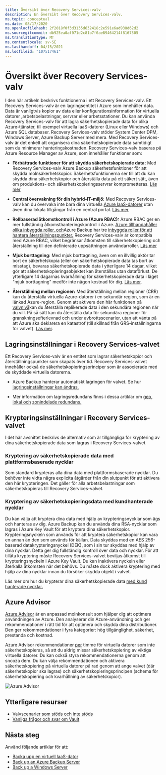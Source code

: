 ```yaml
---
title: Översikt över Recovery Services-valv
description: En översikt över Recovery Services-valv.
ms.topic: conceptual
ms.date: 08/17/2020
ms.openlocfilehash: 2f2018f0f3d3135d632418c2e591e6ad938d62d2
ms.sourcegitcommit: db925ea0af071d2c81b7f0ae89464214f8167505
ms.translationtype: MT
ms.contentlocale: sv-SE
ms.lasthandoff: 04/15/2021
ms.locfileid: "107517461"
---
```

# <a name="recovery-services-vaults-overview"></a>Översikt över Recovery Services-valv

I den här artikeln beskrivs funktionerna i ett Recovery Services-valv. Ett Recovery Services-valv är en lagringsentitet i Azure som innehåller data. Data är vanligtvis kopior av data eller konfigurationsinformation för virtuella datorer ,arbetsbelastningar, servrar eller arbetsstationer. Du kan använda Recovery Services-valv för att lagra säkerhetskopierade data för olika Azure-tjänster, till exempel virtuella IaaS-datorer (Linux eller Windows) och Azure SQL databaser. Recovery Services-valv stöder System Center DPM, Windows Server, Azure Backup Server med mera. Med Recovery Services-valv är det enkelt att organisera dina säkerhetskopierade data samtidigt som du minimerar hanteringskostnaden. Recovery Services-valv baseras på Azure Resource Manager av Azure, som innehåller funktioner som:

- **Förbättrade funktioner för att skydda säkerhetskopierade data:** Med Recovery Services-valv Azure Backup säkerhetsfunktioner för att skydda molnsäkerhetskopior. Säkerhetsfunktionerna ser till att du kan skydda dina säkerhetskopior och återställa data på ett säkert sätt, även om produktions- och säkerhetskopieringsservrar komprometteras. [Läs mer](backup-azure-security-feature.md)

- **Central övervakning för din hybrid-IT-miljö:** Med Recovery Services-valv kan du övervaka inte bara dina virtuella [Azure IaaS-datorer](backup-azure-manage-vms.md) utan även dina lokala tillgångar från en central portal. [](backup-azure-manage-windows-server.md#manage-backup-items) [Läs mer](backup-azure-monitoring-built-in-monitor.md)

- **Rollbaserad åtkomstkontroll i Azure (Azure RBAC):** Azure RBAC ger en mer fullständig åtkomsthanteringskontroll i Azure. [Azure tillhandahåller olika inbyggda roller, och](../role-based-access-control/built-in-roles.md)Azure Backup har tre [inbyggda roller för att hantera återställningspunkter.](backup-rbac-rs-vault.md) Recovery Services-valv är kompatibla med Azure RBAC, vilket begränsar åtkomsten till säkerhetskopiering och återställning till den definierade uppsättningen användarroller. [Läs mer](backup-rbac-rs-vault.md)

- **Mjuk borttagning:** Med mjuk borttagning, även om en illvillig aktör tar bort en säkerhetskopia (eller om säkerhetskopierade data tas bort av misstag), bevaras säkerhetskopierade data i ytterligare 14 dagar, vilket gör att säkerhetskopieringsobjektet kan återställas utan dataförlust. De ytterligare 14 dagarnas kvarhållning för säkerhetskopierade data i läget "mjuk borttagning" medför inte någon kostnad för dig. [Läs mer](backup-azure-security-feature-cloud.md).

- **Återställning mellan regioner:** Med återställning mellan regioner (CRR) kan du återställa virtuella Azure-datorer i en sekundär region, som är en länkad Azure-region. Genom att aktivera den här funktionen på [valvnivå](backup-create-rs-vault.md#set-cross-region-restore)kan du återställa replikerade data i den sekundära regionen när du vill. På så sätt kan du återställa data för sekundära regioner för granskningsefterlevnad och under avbrottsscenarier, utan att vänta på att Azure ska deklarera en katastrof (till skillnad från GRS-inställningarna för valvet). [Läs mer](backup-azure-arm-restore-vms.md#cross-region-restore).

## <a name="storage-settings-in-the-recovery-services-vault"></a>Lagringsinställningar i Recovery Services-valvet

Ett Recovery Services-valv är en entitet som lagrar säkerhetskopior och återställningspunkter som skapats över tid. Recovery Services-valvet innehåller också de säkerhetskopieringsprinciper som är associerade med de skyddade virtuella datorerna.

- Azure Backup hanterar automatiskt lagringen för valvet. Se hur [lagringsinställningar kan ändras.](./backup-create-rs-vault.md#set-storage-redundancy)

- Mer information om lagringsredundans finns i dessa artiklar om [geo,](../storage/common/storage-redundancy.md#geo-zone-redundant-storage) [lokal och](../storage/common/storage-redundancy.md#locally-redundant-storage) [zonindelade redundans.](../storage/common/storage-redundancy.md#zone-redundant-storage)

## <a name="encryption-settings-in-the-recovery-services-vault"></a>Krypteringsinställningar i Recovery Services-valvet

I det här avsnittet beskrivs de alternativ som är tillgängliga för kryptering av dina säkerhetskopierade data som lagras i Recovery Services-valvet.

### <a name="encryption-of-backup-data-using-platform-managed-keys"></a>Kryptering av säkerhetskopierade data med plattformsbaserade nycklar

Som standard krypteras alla dina data med plattformsbaserade nycklar. Du behöver inte vidta några explicita åtgärder från din slutpunkt för att aktivera den här krypteringen. Det gäller för alla arbetsbelastningar som säkerhetskopieras till Recovery Services-valvet.

### <a name="encryption-of-backup-data-using-customer-managed-keys"></a>Kryptering av säkerhetskopieringsdata med kundhanterade nycklar

Du kan välja att kryptera dina data med hjälp av krypteringsnycklar som ägs och hanteras av dig. Azure Backup kan du använda dina RSA-nycklar som lagras i Azure Key Vault för att kryptera dina säkerhetskopior. Krypteringsnyckeln som används för att kryptera säkerhetskopior kan vara en annan än den som används för källan. Data skyddas med en AES 256-baserad datakrypteringsnyckel (DEK), som i sin tur skyddas med hjälp av dina nycklar. Detta ger dig fullständig kontroll över data och nycklar. För att tillåta kryptering måste Recovery Services-valvet beviljas åtkomst till krypteringsnyckeln i Azure Key Vault. Du kan inaktivera nyckeln eller återkalla åtkomsten när det behövs. Du måste dock aktivera kryptering med hjälp av dina nycklar innan du försöker skydda objekt i valvet.

Läs mer om hur du krypterar dina säkerhetskopierade data [med kund hanterade nycklar.](encryption-at-rest-with-cmk.md)

## <a name="azure-advisor"></a>Azure Advisor

[Azure Advisor](../advisor/index.yml) är en anpassad molnkonsult som hjälper dig att optimera användningen av Azure. Den analyserar din Azure-användning och ger rekommendationer i rätt tid för att optimera och skydda dina distributioner. Den ger rekommendationer i fyra kategorier: hög tillgänglighet, säkerhet, prestanda och kostnad.

Azure Advisor rekommendationer [per](../advisor/advisor-high-availability-recommendations.md#protect-your-virtual-machine-data-from-accidental-deletion) timme för virtuella datorer som inte säkerhetskopieras, så att du aldrig missar säkerhetskopiering av viktiga virtuella datorer. Du kan också styra rekommendationerna genom att snooza dem.  Du kan välja rekommendationen och aktivera säkerhetskopiering på virtuella datorer på rad genom att ange valvet (där säkerhetskopior ska lagras) och säkerhetskopieringsprincipen (schema för säkerhetskopiering och kvarhållning av säkerhetskopior).

![Azure Advisor](./media/backup-azure-recovery-services-vault-overview/azure-advisor.png)

## <a name="additional-resources"></a>Ytterligare resurser

- [Valvscenarier som stöds och inte stöds](backup-support-matrix.md#vault-support)
- [Vanliga frågor och svar om Vault](backup-azure-backup-faq.yml)

## <a name="next-steps"></a>Nästa steg

Använd följande artiklar för att:

- [Backa upp en virtuell IaaS-dator](backup-azure-arm-vms-prepare.md)
- [Back up an Azure Backup Server](backup-azure-microsoft-azure-backup.md)
- [Back up a Windows Server](backup-windows-with-mars-agent.md)
